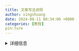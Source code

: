 ```yaml
---
title: 文章写法说明
author: xingshuang
date: 2024-08-11 00:34:00 +0800
categories: [教程]
pin:ture
---
```


<details class="details-block" markdown="1">
<summary>详细信息 </summary>
床前明月光，疑是地上霜。举头望明月，低头思故乡。

$$
x^2 + y^2 =z^2, \quad x_{1,2} = \frac{-b\pm\sqrt{b^2-4ac}}{2a}
$$

</details>